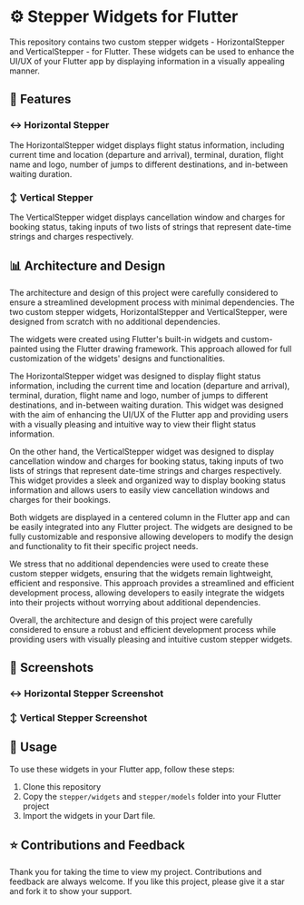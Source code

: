 # :gear: Stepper Widgets for Flutter

This repository contains two custom stepper widgets - HorizontalStepper and VerticalStepper - for Flutter. These widgets can be used to enhance the UI/UX of your Flutter app by displaying information in a visually appealing manner.

## 🚀 Features

### :left_right_arrow: Horizontal Stepper

The HorizontalStepper widget displays flight status information, including current time and location (departure and arrival), terminal, duration, flight name and logo, number of jumps to different destinations, and in-between waiting duration.

### :arrow_up_down: Vertical Stepper

The VerticalStepper widget displays cancellation window and charges for booking status, taking inputs of two lists of strings that represent date-time strings and charges respectively.

## :bar_chart: Architecture and Design

The architecture and design of this project were carefully considered to ensure a streamlined development process with minimal dependencies. The two custom stepper widgets, HorizontalStepper and VerticalStepper, were designed from scratch with no additional dependencies.

The widgets were created using Flutter's built-in widgets and custom-painted using the Flutter drawing framework. This approach allowed for full customization of the widgets' designs and functionalities.

The HorizontalStepper widget was designed to display flight status information, including the current time and location (departure and arrival), terminal, duration, flight name and logo, number of jumps to different destinations, and in-between waiting duration. This widget was designed with the aim of enhancing the UI/UX of the Flutter app and providing users with a visually pleasing and intuitive way to view their flight status information.

On the other hand, the VerticalStepper widget was designed to display cancellation window and charges for booking status, taking inputs of two lists of strings that represent date-time strings and charges respectively. This widget provides a sleek and organized way to display booking status information and allows users to easily view cancellation windows and charges for their bookings.

Both widgets are displayed in a centered column in the Flutter app and can be easily integrated into any Flutter project. The widgets are designed to be fully customizable and responsive allowing developers to modify the design and functionality to fit their specific project needs.

We stress that no additional dependencies were used to create these custom stepper widgets, ensuring that the widgets remain lightweight, efficient and responsive. This approach provides a streamlined and efficient development process, allowing developers to easily integrate the widgets into their projects without worrying about additional dependencies.

Overall, the architecture and design of this project were carefully considered to ensure a robust and efficient development process while providing users with visually pleasing and intuitive custom stepper widgets.

## 📱 Screenshots

### :left_right_arrow: Horizontal Stepper Screenshot

<!-- ![HorizontalStepper](screenshots/horizontal_stepper.png) -->

### :arrow_up_down: Vertical Stepper Screenshot

<!-- ![VerticalStepper](screenshots/vertical_stepper.png) -->

## 📜 Usage

To use these widgets in your Flutter app, follow these steps:

1. Clone this repository
2. Copy the `stepper/widgets` and `stepper/models` folder into your Flutter project
3. Import the widgets in your Dart file.

## ⭐️ Contributions and Feedback

Thank you for taking the time to view my project. Contributions and feedback are always welcome. If you like this project, please give it a star and fork it to show your support.
